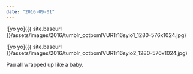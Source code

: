 ```yaml
---
date: "2016-09-01"
---
```


![yo yo]({{ site.baseurl }}/assets/images/2016/tumblr_octbomIVUR1r16syio1_1280-576x1024.jpg)

![yo yo]({{ site.baseurl }}/assets/images/2016/tumblr_octbomIVUR1r16syio2_1280-576x1024.jpg)

Pau all wrapped up like a baby.
